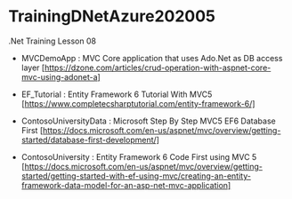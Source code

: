 # TrainingDNetAzure202005
.Net Training Lesson 08

- MVCDemoApp : MVC Core application that uses Ado.Net as DB access layer
[https://dzone.com/articles/crud-operation-with-aspnet-core-mvc-using-adonet-a]

- EF_Tutorial : Entity Framework 6 Tutorial With MVC5
[https://www.completecsharptutorial.com/entity-framework-6/]

- ContosoUniversityData : Microsoft Step By Step MVC5 EF6 Database First
[https://docs.microsoft.com/en-us/aspnet/mvc/overview/getting-started/database-first-development/]

- ContosoUniversity : Entity Framework 6 Code First using MVC 5
[https://docs.microsoft.com/en-us/aspnet/mvc/overview/getting-started/getting-started-with-ef-using-mvc/creating-an-entity-framework-data-model-for-an-asp-net-mvc-application]
